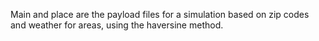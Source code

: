 Main and place are the payload files for a simulation based on zip codes and weather for areas, using the haversine method.
